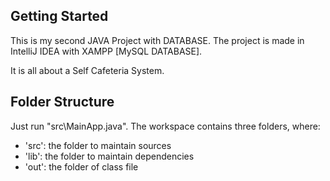 ## Getting Started
This is my second JAVA Project with DATABASE. The project is made in IntelliJ IDEA with XAMPP [MySQL DATABASE].

It is all about a Self Cafeteria System.

## Folder Structure
Just run "src\MainApp.java". The workspace contains three folders, where:

- 'src': the folder to maintain sources
- 'lib': the folder to maintain dependencies
- 'out': the folder of class file
